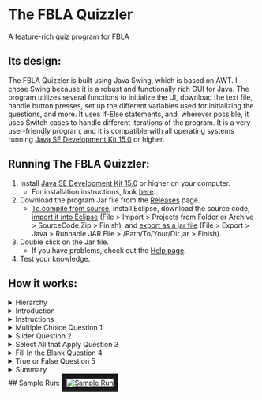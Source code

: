 # The FBLA Quizzler
A feature-rich quiz program for FBLA

## Its design:
The FBLA Quizzler is built using Java Swing, which is based on AWT. I chose Swing because it is a robust and functionally rich GUI for Java. The program utilizes several functions to initialize the UI, download the text file, handle button presses, set up the different variables used for initializing the questions, and more. It uses If-Else statements, and, wherever possible, it uses Switch cases to handle different iterations of the program. It is a very user-friendly program, and it is compatible with all operating systems running [Java SE Development Kit 15.0](https://www.oracle.com/java/technologies/javase-jdk15-downloads.html) or higher. 

## Running The FBLA Quizzler:
1. Install [Java SE Development Kit 15.0](https://www.oracle.com/java/technologies/javase-jdk15-downloads.html) or higher on your computer.
    - For installation instructions, look [here](https://docs.oracle.com/en/java/javase/15/install/overview-jdk-installation.html#GUID-8677A77F-231A-40F7-98B9-1FD0B48C346A). 
2. Download the program Jar file from the [Releases](https://github.com/Vishram1123/The-FBLA-Quizzler/releases/) page.
    - [To compile from source](https://youtube.com/playlist?list=PLBeYt0c7_kTdrO5ENnhuxAklMGseWpxVN), install Eclipse, download the source code, [import it into Eclipse](https://youtu.be/0u_8twbyNjY) (File > Import > Projects from Folder or Archive > SourceCode.Zip > Finish), and [export as a jar file](https://youtu.be/U6C-e1QgWNU) (File > Export > Java > Runnable JAR File > /Path/To/Your/Dir.jar > Finish).
3. Double click on the Jar file. 
    - If you have problems, check out the [Help page](https://github.com/Vishram1123/The-FBLA-Quizzler/blob/main/Help.md).
4. Test your knowledge.

## How it works:
<details>
<summary>Hierarchy</summary>
<br>
<img src="https://github.com/Vishram1123/The-FBLA-Quizzler/blob/main/Resources%20(README.md%20and%20Help.md)/Slideshow/Hierarchy.png?raw=true">
</details>
<details>
<summary>Introduction</summary>
<br>
<img src="https://github.com/Vishram1123/The-FBLA-Quizzler/blob/main/Resources%20(README.md%20and%20Help.md)/Slideshow/Introduction.png?raw=true">
</details>
<details>
<summary>Instructions</summary>
<br>
<img src="https://github.com/Vishram1123/The-FBLA-Quizzler/blob/main/Resources%20(README.md%20and%20Help.md)/Slideshow/Instructions.png?raw=true">
</details>
<details>
<summary>Multiple Choice Question 1</summary>
<br>
<img src="https://github.com/Vishram1123/The-FBLA-Quizzler/blob/main/Resources%20(README.md%20and%20Help.md)/Slideshow/Multiple%20Choice%20Q1.png?raw=true">
</details>
<details>
<summary>Slider Question 2</summary>
<br>
<img src="https://github.com/Vishram1123/The-FBLA-Quizzler/blob/main/Resources%20(README.md%20and%20Help.md)/Slideshow/Slider%20Q2.png?raw=true">
</details>
<details>
<summary>Select All that Apply Question 3</summary>
<br>
<img src="https://github.com/Vishram1123/The-FBLA-Quizzler/blob/main/Resources%20(README.md%20and%20Help.md)/Slideshow/Select%20All%20that%20Apply%20Q3.png?raw=true">
</details>
<details>
<summary>Fill In the Blank Question 4</summary>
<br>
<img src="https://github.com/Vishram1123/The-FBLA-Quizzler/blob/main/Resources%20(README.md%20and%20Help.md)/Slideshow/Fill%20In%20the%20Blank%20Q4.png?raw=true">
</details>
<details>
<summary>True or False Question 5</summary>
<br>
<img src="https://github.com/Vishram1123/The-FBLA-Quizzler/blob/main/Resources%20(README.md%20and%20Help.md)/Slideshow/True%20or%20False%20Q5.png?raw=true">
</details>
<details>
<summary>Summary</summary>
<br>
<img src="https://github.com/Vishram1123/The-FBLA-Quizzler/blob/main/Resources%20(README.md%20and%20Help.md)/Slideshow/Results.png?raw=true">
</details>
## Sample Run:
<a href="http://www.youtube.com/watch?feature=player_embedded&v=f37uNpPXhSI
" target="_blank"><img src="http://img.youtube.com/vi/f37uNpPXhSI/0.jpg" 
alt="Sample Run" width="240" height="180" border="10" /></a>

